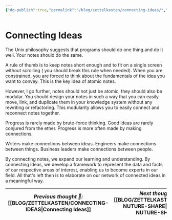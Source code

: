 ```yaml
---
{"dg-publish":true,"permalink":"/blog/zettelkasten/connecting-ideas/","title":"Connecting Ideas","updated":"2025-08-28T21:50:38.622+01:00"}
---
```


# Connecting Ideas

The Unix philosophy suggests that programs should do one thing and do it well. Your notes should do the same.

A rule of thumb is to keep notes short enough and to fit on a single screen without scrolling ( you should break this rule when needed). When you are constrained, you are forced to think about the fundamentals of the idea you want to convey. This is the key idea of atomic notes.

However, I go further, notes should not just be atomic, they should also be modular. You should design your notes in such a way that you can easily move, link, and duplicate them in your knowledge system without any rewriting or refactoring. This modularity allows you to easily connect and reconnect notes together.

Progress is rarely made by brute-force thinking. Good ideas are rarely conjured from the ether. Progress is more often made by making connections.

Writers make connections between ideas. Engineers make connections between things. Business leaders make connections between people.

By connecting notes, we expand our learning and understanding. By connecting ideas, we develop a framework to represent the data and facts of our respective areas of interest, enabling us to become experts in our field. All that's left then is to elaborate on our network of connected ideas in a meaningful way.


| *Previous thought 💭:* [[BLOG/ZETTELKASTEN/CONNECTING-IDEAS\|Connecting Ideas]] | *Next thought 💭:* [[BLOG/ZETTELKASTEN/CAPTURE-NUTURE-SHARE\|CAPTURE-NUTURE-SHARE\]] |
| ------------------------------------------------------------------------------- | ----------------------------------------------------------------------------------------------------------- |
